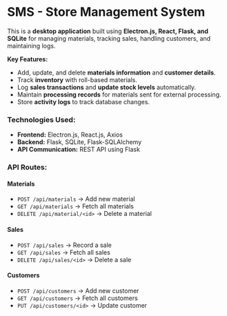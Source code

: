 # SMS - Store Management System

This is a **desktop application** built using **Electron.js, React, Flask, and SQLite** for managing materials, tracking sales, handling customers, and maintaining logs.

**Key Features:**
- Add, update, and delete **materials information** and **customer details**.
- Track **inventory** with roll-based materials.
- Log **sales transactions** and **update stock levels** automatically.
- Maintain **processing records** for materials sent for external processing.
- Store **activity logs** to track database changes.

### Technologies Used:
- **Frontend:** Electron.js, React.js, Axios
- **Backend:** Flask, SQLite, Flask-SQLAlchemy
- **API Communication:** REST API using Flask

###   API Routes:
####  Materials
- `POST /api/materials` → Add new material
- `GET /api/materials` → Fetch all materials
- `DELETE /api/material/<id>` → Delete a material

####  Sales
- `POST /api/sales` → Record a sale
- `GET /api/sales` → Fetch all sales
- `DELETE /api/sales/<id>` → Delete a sale

####  Customers
- `POST /api/customers` → Add new customer
- `GET /api/customers` → Fetch all customers
- `PUT /api/customers/<id>` → Update customer
